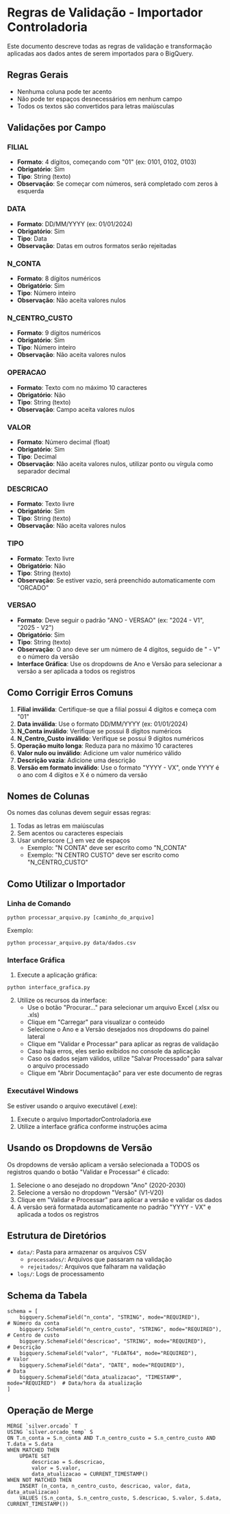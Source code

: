 # Regras de Validação - Importador Controladoria

Este documento descreve todas as regras de validação e transformação aplicadas aos dados antes de serem importados para o BigQuery.

## Regras Gerais

- Nenhuma coluna pode ter acento
- Não pode ter espaços desnecessários em nenhum campo
- Todos os textos são convertidos para letras maiúsculas

## Validações por Campo

### FILIAL
- **Formato**: 4 dígitos, começando com "01" (ex: 0101, 0102, 0103)
- **Obrigatório**: Sim
- **Tipo**: String (texto)
- **Observação**: Se começar com números, será completado com zeros à esquerda

### DATA
- **Formato**: DD/MM/YYYY (ex: 01/01/2024)
- **Obrigatório**: Sim
- **Tipo**: Data
- **Observação**: Datas em outros formatos serão rejeitadas

### N_CONTA
- **Formato**: 8 dígitos numéricos
- **Obrigatório**: Sim
- **Tipo**: Número inteiro
- **Observação**: Não aceita valores nulos

### N_CENTRO_CUSTO
- **Formato**: 9 dígitos numéricos
- **Obrigatório**: Sim
- **Tipo**: Número inteiro
- **Observação**: Não aceita valores nulos

### OPERACAO
- **Formato**: Texto com no máximo 10 caracteres
- **Obrigatório**: Não
- **Tipo**: String (texto)
- **Observação**: Campo aceita valores nulos

### VALOR
- **Formato**: Número decimal (float)
- **Obrigatório**: Sim
- **Tipo**: Decimal
- **Observação**: Não aceita valores nulos, utilizar ponto ou vírgula como separador decimal

### DESCRICAO
- **Formato**: Texto livre
- **Obrigatório**: Sim
- **Tipo**: String (texto)
- **Observação**: Não aceita valores nulos

### TIPO
- **Formato**: Texto livre
- **Obrigatório**: Não
- **Tipo**: String (texto)
- **Observação**: Se estiver vazio, será preenchido automaticamente com "ORCADO"

### VERSAO
- **Formato**: Deve seguir o padrão "ANO - VERSAO" (ex: "2024 - V1", "2025 - V2")
- **Obrigatório**: Sim
- **Tipo**: String (texto)
- **Observação**: O ano deve ser um número de 4 dígitos, seguido de " - V" e o número da versão
- **Interface Gráfica**: Use os dropdowns de Ano e Versão para selecionar a versão a ser aplicada a todos os registros

## Como Corrigir Erros Comuns

1. **Filial inválida**: Certifique-se que a filial possui 4 dígitos e começa com "01"
2. **Data inválida**: Use o formato DD/MM/YYYY (ex: 01/01/2024)
3. **N_Conta inválido**: Verifique se possui 8 dígitos numéricos
4. **N_Centro_Custo inválido**: Verifique se possui 9 dígitos numéricos
5. **Operação muito longa**: Reduza para no máximo 10 caracteres
6. **Valor nulo ou inválido**: Adicione um valor numérico válido
7. **Descrição vazia**: Adicione uma descrição
8. **Versão em formato inválido**: Use o formato "YYYY - VX", onde YYYY é o ano com 4 dígitos e X é o número da versão

## Nomes de Colunas

Os nomes das colunas devem seguir essas regras:

1. Todas as letras em maiúsculas
2. Sem acentos ou caracteres especiais
3. Usar underscore (_) em vez de espaços
   - Exemplo: "N CONTA" deve ser escrito como "N_CONTA"
   - Exemplo: "N CENTRO CUSTO" deve ser escrito como "N_CENTRO_CUSTO"

## Como Utilizar o Importador

### Linha de Comando

```
python processar_arquivo.py [caminho_do_arquivo]
```

Exemplo:
```
python processar_arquivo.py data/dados.csv
```

### Interface Gráfica

1. Execute a aplicação gráfica:
```
python interface_grafica.py
```

2. Utilize os recursos da interface:
   - Use o botão "Procurar..." para selecionar um arquivo Excel (.xlsx ou .xls)
   - Clique em "Carregar" para visualizar o conteúdo
   - Selecione o Ano e a Versão desejados nos dropdowns do painel lateral
   - Clique em "Validar e Processar" para aplicar as regras de validação
   - Caso haja erros, eles serão exibidos no console da aplicação
   - Caso os dados sejam válidos, utilize "Salvar Processado" para salvar o arquivo processado
   - Clique em "Abrir Documentação" para ver este documento de regras

### Executável Windows

Se estiver usando o arquivo executável (.exe):

1. Execute o arquivo ImportadorControladoria.exe
2. Utilize a interface gráfica conforme instruções acima

## Usando os Dropdowns de Versão

Os dropdowns de versão aplicam a versão selecionada a TODOS os registros quando o botão "Validar e Processar" é clicado:

1. Selecione o ano desejado no dropdown "Ano" (2020-2030)
2. Selecione a versão no dropdown "Versão" (V1-V20)
3. Clique em "Validar e Processar" para aplicar a versão e validar os dados
4. A versão será formatada automaticamente no padrão "YYYY - VX" e aplicada a todos os registros

## Estrutura de Diretórios

- `data/`: Pasta para armazenar os arquivos CSV
  - `processados/`: Arquivos que passaram na validação
  - `rejeitados/`: Arquivos que falharam na validação
- `logs/`: Logs de processamento

## Schema da Tabela

```
schema = [
    bigquery.SchemaField("n_conta", "STRING", mode="REQUIRED"),         # Número da conta
    bigquery.SchemaField("n_centro_custo", "STRING", mode="REQUIRED"),  # Centro de custo
    bigquery.SchemaField("descricao", "STRING", mode="REQUIRED"),       # Descrição
    bigquery.SchemaField("valor", "FLOAT64", mode="REQUIRED"),          # Valor
    bigquery.SchemaField("data", "DATE", mode="REQUIRED"),              # Data
    bigquery.SchemaField("data_atualizacao", "TIMESTAMP", mode="REQUIRED")  # Data/hora da atualização
]
```

## Operação de Merge

```
MERGE `silver.orcado` T
USING `silver.orcado_temp` S
ON T.n_conta = S.n_conta AND T.n_centro_custo = S.n_centro_custo AND T.data = S.data
WHEN MATCHED THEN
    UPDATE SET
        descricao = S.descricao,
        valor = S.valor,
        data_atualizacao = CURRENT_TIMESTAMP()
WHEN NOT MATCHED THEN
    INSERT (n_conta, n_centro_custo, descricao, valor, data, data_atualizacao)
    VALUES (S.n_conta, S.n_centro_custo, S.descricao, S.valor, S.data, CURRENT_TIMESTAMP())
```